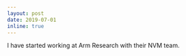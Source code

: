 ```yaml
---
layout: post
date: 2019-07-01
inline: true
---
```


I have started working at Arm Research with their NVM team.

